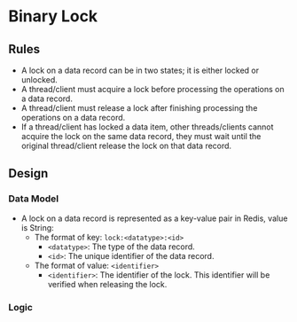 # Binary Lock

## Rules
- A lock on a data record can be in two states; it is either locked or unlocked.
- A thread/client must acquire a lock before processing the operations on a data record.
- A thread/client must release a lock after finishing processing the operations on a data record.
- If a thread/client has locked a data item, other threads/clients cannot acquire the lock on the same data record, they must wait until the original thread/client release the lock on that data record.

## Design
### Data Model
- A lock on a data record is represented as a key-value pair in Redis, value is String:
    - The format of key: `lock:<datatype>:<id>`
       - `<datatype>`: The type of the data record.
       - `<id>`: The unique identifier of the data record.
    - The format of value: `<identifier>`
       - `<identifier>`: The identifier of the lock. This identifier will be verified when releasing the lock.

### Logic
